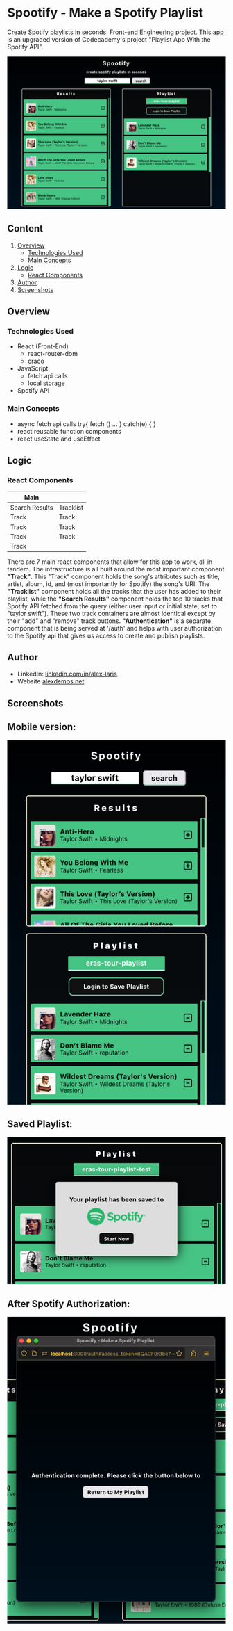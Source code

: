# Spootify - Make a Spotify Playlist

Create Spotify playlists in seconds.
Front-end Engineering project.
This app is an upgraded version of Codecademy's project "Playlist App With the Spotify API".

![](./src/assets/spootify-api-screenshot-1.png)

## Content

1. [Overview](#overview)
    - [Technologies Used](#technologies-used)
    - [Main Concepts](#main-concepts)
2. [Logic](#logic)
    - [React Components](#react-components)
3. [Author](#author)
4. [Screenshots](#screenshots)

## Overview

### Technologies Used
- React (Front-End)
    - react-router-dom
    - craco
- JavaScript
    - fetch api calls
    - local storage
- Spotify API

### Main Concepts
- async fetch api calls
        try{
            fetch () ... 
        } catch(e) { }
- react reusable function components
- react useState and useEffect

## Logic
### React Components

| Main  | | 
| ------ | ----- |
| Search Results | Tracklist|
| Track | Track |
| Track | Track |
| Track | Track |
| Track |  |

There are 7 main react components that allow for this app to work, all in tandem. The infrastructure is all built around the most important component **"Track"**.
This "Track" component holds the song's attributes such as title, artist, album, id, and (most importantly for Spotify) the song's URI.
The **"Tracklist"** component holds all the tracks that the user has added to their playlist, while the **"Search Results"** component holds the top 10 tracks that Spotify API fetched from the query (either user input or initial state, set to "taylor swift"). These two track containers are almost identical except by their "add" and "remove" track buttons.
**"Authentication"** is a separate component that is being served at '/auth' and helps with user authorization to the Spotify api that gives us access to create and publish playlists.

    

## Author
- LinkedIn: [linkedin.com/in/alex-laris](https://www.linkedin.com/in/alex-laris/)
- Website [alexdemos.net](https://alexdemos.net/)

## Screenshots
Mobile version:
---
![](./src/assets/spootify-api-screenshot-mobile.png)

Saved Playlist:
---
![](./src/assets/spootify-api-screenshot-saved-playlist.png)

After Spotify Authorization:
---
![](./src/assets/spootify-api-screenshot-auth.png)

